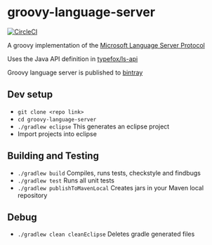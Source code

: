 # groovy-language-server

[![CircleCI](https://circleci.com/gh/palantir/groovy-language-server.svg?style=svg)](https://circleci.com/gh/palantir/groovy-language-server)

A groovy implementation of the [Microsoft Language Server Protocol](https://github.com/Microsoft/language-server-protocol/blob/master/protocol.md)

Uses the Java API definition in [typefox/ls-api](https://github.com/TypeFox/ls-api)

Groovy language server is published to [bintray](https://bintray.com/palantir/releases/groovy-language-server)

## Dev setup
- `git clone <repo link>`
- `cd groovy-language-server`
- `./gradlew eclipse` This generates an eclipse project
- Import projects into eclipse

## Building and Testing
- `./gradlew build` Compiles, runs tests, checkstyle and findbugs
- `./gradlew test` Runs all unit tests
- `./gradlew publishToMavenLocal` Creates jars in your Maven local repository

## Debug
- `./gradlew clean cleanEclipse` Deletes gradle generated files


